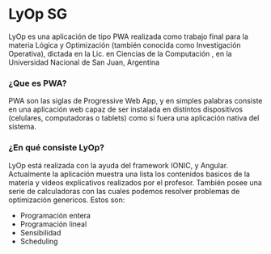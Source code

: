# LyOp SG

 LyOp es una aplicación de tipo PWA realizada como trabajo final para la materia Lógica y Optimización (también conocida como Investigación Operativa), dictada en la Lic. en Ciencias de la Computación , en la Universidad Nacional de San Juan, Argentina

### ¿Que es PWA?

 PWA son las siglas de Progressive Web App, y en simples palabras consiste en una aplicación web capaz de ser instalada en distintos dispositivos (celulares, computadoras o tablets) como si fuera una aplicación nativa del sistema.

### ¿En qué consiste LyOp?

 LyOp está realizada con la ayuda del framework IONIC, y Angular. Actualmente la aplicación muestra una lista los contenidos basicos de la materia y videos explicativos realizados por el profesor. También posee una serie de calculadoras con las cuales podemos resolver problemas de optimización genericos. Estos son:
  * Programación entera
  * Programación lineal
  * Sensibilidad
  * Scheduling


